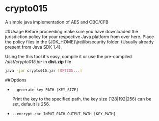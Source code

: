 # crypto015
A simple java implementation of AES and CBC/CFB

##Usage
Before proceeding make sure you have downloaded the jurisdiction policy for your respective Java platform from over here. Place the policy files in the {JDK_HOME}\jre\lib\security folder. (Usually already present from Java SDK 1.4).

Using the this tool it's easy, compile it or use the pre-compiled */dist/crypto015.jar* in **dist.zip** file
```bash
java -jar crypto015.jar [OPTION...]
```

##Options
+ ``` --generate-key PATH [KEY_SIZE] ```

   Print the key to the specified path, the key size (128|192|256) can be set, default is 256.
+ ```--encrypt-cbc INPUT_PATH OUTPUT_PATH [KEY_PATH] ```
